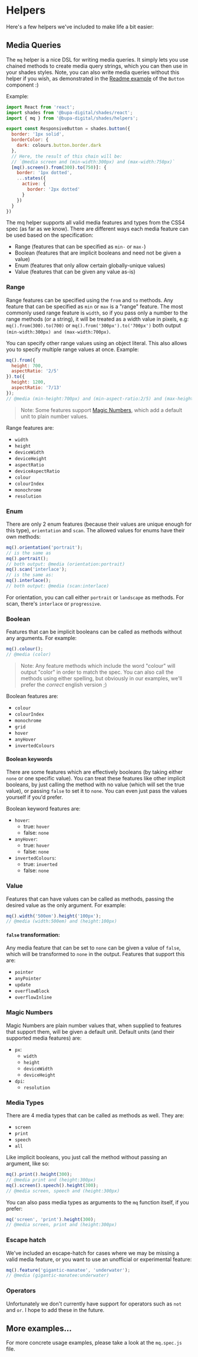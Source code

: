 # Helpers

Here's a few helpers we've included to make life a bit easier:

## Media Queries

The `mq` helper is a nice DSL for writing media queries.  It simply lets you use chained methods to create media query strings, which you can then use in your shades styles.  Note, you can also write media queries without this helper if you wish, as demonstrated in the [Readme example](../) of the `Button` component :)

Example:

```js
import React from 'react';
import shades from '@bupa-digital/shades/react';
import { mq } from '@bupa-digital/shades/helpers';

export const ResponsiveButton = shades.button({
  border: '1px solid',
  borderColor: {
    dark: colours.button.border.dark
  },
  // Here, the result of this chain will be:
  // `@media screen and (min-width:300px) and (max-width:750px)`
  [mq().screen().from(300).to(750)]: {
    border: '1px dotted',
    ...states({
      active: {
        border: '2px dotted'
      }
    })
  }
})
```

The mq helper supports all valid media features and types from the CSS4 spec (as far as we know).  There are different ways each media feature can be used based on the specification:

- Range (features that can be specified as `min-` or `max-`)
- Boolean (features that are implicit booleans and need not be given a value)
- Enum (features that only allow certain globally-unique values)
- Value (features that can be given any value as-is)

### Range

Range features can be specified using the `from` and `to` methods.  Any feature that can be specified as `min` or `max` is a "range" feature.  The most commonly used range feature is `width`, so if you pass only a number to the range methods (or a string), it will be treated as a width value in pixels, e.g: `mq().from(300).to(700)` or `mq().from('300px').to('700px')` both output `(min-width:300px) and (max-width:700px)`.

You can specify other range values using an object literal.  This also allows you to specify multiple range values at once.  Example:

```js
mq().from({
  height: 700,
  aspectRatio: '2/5'
}).to({
  height: 1200,
  aspectRatio: '7/13'
});
// @media (min-height:700px) and (min-aspect-ratio:2/5) and (max-height:1200px) and (max-aspect-ratio:7/13)
```

> Note: Some features support [Magic Numbers](#magic-numbers), which add a default unit to plain number values.

Range features are:

- `width`
- `height`
- `deviceWidth`
- `deviceHeight`
- `aspectRatio`
- `deviceAspectRatio`
- `colour`
- `colourIndex`
- `monochrome`
- `resolution`

### Enum

There are only 2 enum features (because their values are unique enough for this type), `orientation` and `scan`.  The allowed values for enums have their own methods:

```js
mq().orientation('portrait');
// is the same as
mq().portrait();
// both output: @media (orientation:portrait)
mq().scan('interlace');
// is the same as:
mq().interlace();
// both output: @media (scan:interlace)
```

For orientation, you can call either `portrait` or `landscape` as methods.  For scan, there's `interlace` or `progressive`.

### Boolean

Features that can be implicit booleans can be called as methods without any arguments.  For example:

```js
mq().colour();
// @media (color)
```

> Note: Any feature methods which include the word "colour" will output "color" in order to match the spec.  You can also call the methods using either spelling, but obviously in our examples, we'll prefer the *correct* english version ;)

Boolean features are:

- `colour`
- `colourIndex`
- `monochrome`
- `grid`
- `hover`
- `anyHover`
- `invertedColours`

#### Boolean keywords

There are some features which are effectively booleans (by taking either `none` or one specific value).  You can treat these features like other implicit booleans, by just calling the method with no value (which will set the true value), or passing `false` to set it to `none`.  You can even just pass the values yourself if you'd prefer.

Boolean keyword features are:

- `hover`:
  - true: `hover`
  - false: `none`
- `anyHover`:
  - true: `hover`
  - false: `none`
- `invertedColours`:
  - true: `inverted`
  - false: `none`

### Value

Features that can have values can be called as methods, passing the desired value as the only argument.  For example:

```js
mq().width('500em').height('100px');
// @media (width:500em) and (height:100px)
```

#### `false` transformation:

Any media feature that can be set to `none` can be given a value of `false`, which will be transformed to `none` in the output.  Features that support this are:

- `pointer`
- `anyPointer`
- `update`
- `overflowBlock`
- `overflowInline`

### Magic Numbers

Magic Numbers are plain number values that, when supplied to features that support them, will be given a default unit.  Default units (and their supported media features) are:

- `px`:
  - `width`
  - `height`
  - `deviceWidth`
  - `deviceHeight`
- `dpi`:
  - `resolution`

### Media Types

There are 4 media types that can be called as methods as well.  They are:
- `screen`
- `print`
- `speech`
- `all`

Like implicit booleans, you just call the method without passing an argument, like so:

```js
mq().print().height(300);
// @media print and (height:300px)
mq().screen().speech().height(300);
// @media screen, speech and (height:300px)
```

You can also pass media types as arguments to the `mq` function itself, if you prefer:

```js
mq('screen', 'print').height(300);
// @media screen, print and (height:300px)
```

### Escape hatch

We've included an escape-hatch for cases where we may be missing a valid media feature, or you want to use an unofficial or experimental feature:

```js
mq().feature('gigantic-manatee', 'underwater');
// @media (gigantic-manatee:underwater)
```

### Operators

Unfortunately we don't currently have support for operators such as `not` and `or`.  I hope to add these in the future.

## More examples...

For more concrete usage examples, please take a look at the `mq.spec.js` file.
